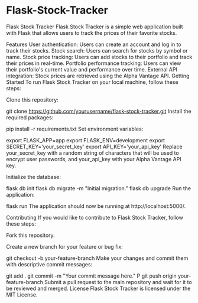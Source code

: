# Flask-Stock-Tracker

Flask Stock Tracker
Flask Stock Tracker is a simple web application built with Flask that allows users to track the prices of their favorite stocks.

Features
User authentication: Users can create an account and log in to track their stocks.
Stock search: Users can search for stocks by symbol or name.
Stock price tracking: Users can add stocks to their portfolio and track their prices in real-time.
Portfolio performance tracking: Users can view their portfolio's current value and performance over time.
External API integration: Stock prices are retrieved using the Alpha Vantage API.
Getting Started
To run Flask Stock Tracker on your local machine, follow these steps:

Clone this repository:

git clone https://github.com/yourusername/flask-stock-tracker.git
Install the required packages:

pip install -r requirements.txt
Set environment variables:

export FLASK_APP=app
export FLASK_ENV=development
export SECRET_KEY='your_secret_key'
export API_KEY='your_api_key'
Replace your_secret_key with a random string of characters that will be used to encrypt user passwords, and your_api_key with your Alpha Vantage API key.

Initialize the database:

flask db init
flask db migrate -m "Initial migration."
flask db upgrade
Run the application:

flask run
The application should now be running at http://localhost:5000/.

Contributing
If you would like to contribute to Flask Stock Tracker, follow these steps:

Fork this repository.

Create a new branch for your feature or bug fix:

git checkout -b your-feature-branch
Make your changes and commit them with descriptive commit messages:

git add .
git commit -m "Your commit message here."
P
git push origin your-feature-branch
Submit a pull request to the main repository and wait for it to be reviewed and merged.
License
Flask Stock Tracker is licensed under the MIT License.




